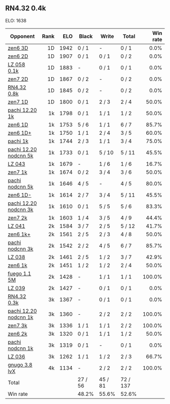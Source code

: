 ## RN4.32 0.4k ##

ELO: 1638

Opponent | Rank | ELO | Black | Write | Total | Win rate
---------|-----:|----:|-------|-------|-------|-------:
[zen6 3D](zen6%203D.md) | 1D | 1942 | 0 / 1 | - | 0 / 1 | 0.0%
[zen6 2D](zen6%202D.md) | 1D | 1907 | 0 / 1 | 0 / 1 | 0 / 2 | 0.0%
[LZ 058 0.1k](LZ%20058%200.1k.md) | 1D | 1883 | - | 0 / 1 | 0 / 1 | 0.0%
[zen7 2D](zen7%202D.md) | 1D | 1867 | 0 / 2 | - | 0 / 2 | 0.0%
[RN4.32 0.8k](RN4.32%200.8k.md) | 1D | 1845 | 0 / 2 | - | 0 / 2 | 0.0%
[zen7 1D](zen7%201D.md) | 1D | 1800 | 0 / 1 | 2 / 3 | 2 / 4 | 50.0%
[pachi 12.20 1k](pachi%2012.20%201k.md) | 1k | 1798 | 0 / 1 | 1 / 1 | 1 / 2 | 50.0%
[zen6 1D](zen6%201D.md) | 1k | 1753 | 5 / 6 | 1 / 1 | 6 / 7 | 85.7%
[zen6 1D+](zen6%201D+.md) | 1k | 1750 | 1 / 1 | 2 / 4 | 3 / 5 | 60.0%
[pachi 1k](pachi%201k.md) | 1k | 1744 | 2 / 3 | 1 / 1 | 3 / 4 | 75.0%
[pachi 12.20 nodcnn 5k](pachi%2012.20%20nodcnn%205k.md) | 1k | 1733 | 0 / 1 | 5 / 10 | 5 / 11 | 45.5%
[LZ 043](LZ%20043.md) | 1k | 1679 | - | 1 / 6 | 1 / 6 | 16.7%
[zen7 1k](zen7%201k.md) | 1k | 1674 | 0 / 2 | 3 / 4 | 3 / 6 | 50.0%
[pachi nodcnn 5k](pachi%20nodcnn%205k.md) | 1k | 1646 | 4 / 5 | - | 4 / 5 | 80.0%
[zen6 1D-](zen6%201D-.md) | 1k | 1614 | 2 / 7 | 3 / 4 | 5 / 11 | 45.5%
[pachi 12.20 nodcnn 3k](pachi%2012.20%20nodcnn%203k.md) | 1k | 1610 | 0 / 1 | 5 / 5 | 5 / 6 | 83.3%
[zen7 2k](zen7%202k.md) | 1k | 1603 | 1 / 4 | 3 / 5 | 4 / 9 | 44.4%
[LZ 041](LZ%20041.md) | 2k | 1584 | 3 / 7 | 2 / 5 | 5 / 12 | 41.7%
[zen6 1k+](zen6%201k+.md) | 2k | 1561 | 2 / 5 | 2 / 3 | 4 / 8 | 50.0%
[pachi nodcnn 3k](pachi%20nodcnn%203k.md) | 2k | 1542 | 2 / 2 | 4 / 5 | 6 / 7 | 85.7%
[LZ 038](LZ%20038.md) | 2k | 1461 | 2 / 5 | 1 / 2 | 3 / 7 | 42.9%
[zen6 1k](zen6%201k.md) | 2k | 1451 | 1 / 2 | 1 / 2 | 2 / 4 | 50.0%
[fuego 1.1 5M](fuego%201.1%205M.md) | 2k | 1428 | - | 1 / 1 | 1 / 1 | 100.0%
[LZ 039](LZ%20039.md) | 2k | 1427 | - | 0 / 1 | 0 / 1 | 0.0%
[RN4.32 0.3k](RN4.32%200.3k.md) | 3k | 1367 | - | 0 / 1 | 0 / 1 | 0.0%
[pachi 12.20 nodcnn 1k](pachi%2012.20%20nodcnn%201k.md) | 3k | 1360 | - | 2 / 2 | 2 / 2 | 100.0%
[zen7 3k](zen7%203k.md) | 3k | 1336 | 1 / 1 | 1 / 1 | 2 / 2 | 100.0%
[zen6 2k](zen6%202k.md) | 3k | 1320 | 0 / 1 | 1 / 1 | 1 / 2 | 50.0%
[pachi nodcnn 1k](pachi%20nodcnn%201k.md) | 3k | 1319 | 0 / 1 | - | 0 / 1 | 0.0%
[LZ 036](LZ%20036.md) | 3k | 1262 | 1 / 1 | 1 / 2 | 2 / 3 | 66.7%
[gnugo 3.8 lvX](gnugo%203.8%20lvX.md) | 4k | 1134 | - | 2 / 2 | 2 / 2 | 100.0%
Total | | | 27 / 56 | 45 / 81 | 72 / 137 | 
Win rate| | | 48.2% | 55.6% | 52.6% | 
